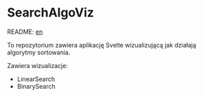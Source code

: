 # SearchAlgoViz

README: [en](./README.md)

To repozytorium zawiera aplikację Svelte wizualizującą jak działają algorytmy sortowania.

Zawiera wizualizacje:
 * LinearSearch 
 * BinarySearch